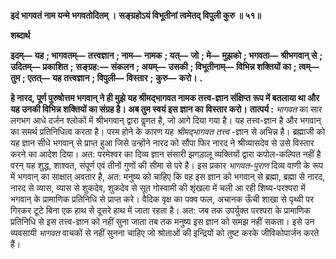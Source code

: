  **इदं भागवतं नाम यन्मे भगवतोदितम् ।** **सङ्ग्रहोऽयं विभूतीनां त्वमेतद् विपुली कुरु ॥ ५१॥** 

**शब्दार्थ** 

**इदम्—** **यह** **; भागवतम्—** **तत्त्वज्ञान** **; नाम—** **नामक** **; यत्—** **जो** **; मे—** **मुझको** **; भगवता—** **श्रीभगवान् से** **; उदितम्—** **प्रकाशित** **;** **सङ्ग्रह:—** **संकलन** **; अयम्—** **उसकी** **; विभूतीनाम्—** **विभिन्न शक्तियों का** **; त्वम्—** **तुम** **; एतत्—** **यह तत्त्वज्ञान** **; विपुली—** **विस्तार** **;** **कुरु—** **करो।** **.** 

**हे नारद, पूर्ण पुरुषोत्तम भगवान् ने ही मुझे यह श्रीमद्भागवत नामक तत्त्व-ज्ञान संक्षिप्त** **रूप में बतलाया था और यह उनकी विभिन्न शक्तियों का संग्रह है। अब तुम स्वयं इस ज्ञान का** **विस्तार करो।** **तात्पर्य :**  *भागवत* का सार लगभग आधे दर्जन श्लोकों में श्रीभगवान् द्वारा वॢणत है, जो आगे दिया गया है। यह तत्त्व-ज्ञान है और भगवान् का समर्थ प्रतिनिधित्व करता है। परम होने के कारण यह *श्रीमद्भागवत तत्त्व* -ज्ञान से अभिन्न है। ब्रह्माजी को यह ज्ञान सीधे भगवान् से प्राप्त हुआ जिसे उन्होंने नारद को सौंपा फिर नारद ने श्रीव्यासदेव से उसे विस्तार करने का आदेश दिया। अत: परमेश्वर का दिव्य ज्ञान संसारी झगड़ालू व्यक्तियों द्वारा कपोल-कल्पित नहीं है वरन् यह शुद्ध, शाश्वत, संपूर्ण एवं तीनों गुणों की सीमा से परे है। इस प्रकार *भागवत-पुराण* दिव्य वाणी के रूप में भगवान् का साक्षात् अवतार है, अत: मनुष्य को चाहिए कि वह इस ज्ञान को भगवान् से ब्रह्मा, ब्रह्मा से नारद, नारद से व्यास, व्यास से शुकदेव, शुकदेव से सूत गोस्वामी की शृंखला में चली आ रही शिष्य-परश्परा में भगवान् के प्रामाणिक प्रतिनिधि से प्राप्त करे। वैदिक वृक्ष का पक्व फल, अचानक ऊँची शाखा से पृथ्वी पर गिरकर टूटे बिना एक हाथ से दूसरे हाथ में जाता रहता है। अत: जब तक उपर्युक्त परश्परा के प्रामाणिक प्रतिनिधि से इस तत्त्व-ज्ञान को नहीं सुना जाता तब तक मनुष्य इस ज्ञान को समझ नहीं सकता। इसे उन व्यवसायी *भागवत* वाचकों से नहीं सुनना चाहिए जो श्रोताओं की इन्द्रियों को तुष्ट करके जीविकोपार्जन करते हैं। 